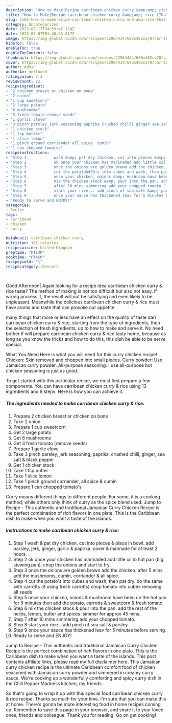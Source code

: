 ```yaml
---
description: "How to Make|Recipe carribean chicken curry &amp;amp; rice {That is Special"
title: "How to Make|Recipe carribean chicken curry &amp;amp; rice {That is Special"
slug: 1105-how-to-makerecipe-carribean-chicken-curry-and-amp-rice-that-is-special
category: Uncategorized
date: 2023-08-17T04:59:42.124Z
date: 2023-07-07T01:40:53.517Z
image: https://img-global.cpcdn.com/recipes/22964434/680x482cq70/carribean-chicken-curry-rice-recipe-main-photo.jpg
hideToc: false
enableToc: true
enableTocContent: false
thumbnail: https://img-global.cpcdn.com/recipes/22964434/680x482cq70/carribean-chicken-curry-rice-recipe-main-photo.jpg
cover: https://img-global.cpcdn.com/recipes/22964434/680x482cq70/carribean-chicken-curry-rice-recipe-main-photo.jpg
author: Admin
authorAv: notfound
ratingvalue: 3.3
reviewcount: 22
recipeingredient:
- "2 chicken breast or chicken on bone"
- "2 onion"
- "1 cup sweetcorn"
- "2 large potato"
- "6 mushrooms"
- "3 fresh tomato remove seeds"
- "1 garlic clove"
- "3 pinch parsley jerk seasoning paprika crushed chilli ginger sea salt  black pepper"
- "1 chicken stock"
- "1 tsp butter"
- "1 slice lemon"
- "1 pinch ground corriander all spice  cumin"
- "1 can chopped tomatos"
recipeinstructions:
- "Step 1            wash &amp; pat dry chicken. cut into pieces &amp; place in bowl. add parsley, jerk, ginger, garlic &amp; paprika. cover &amp; marinade for at least 2 hours."
- "Step 2            ok once your chicken has marinaded add little oil to hot pan (big stewing pan). chop the onions and start to fry."
- "Step 3            once the onions are golden brown add the chicken. after 5 mins add the mushrooms, cumin, corriander &amp; all spice."
- "Step 4            cut the potato&#39;s into cubes and wash, then pat dry. do the same with carrotts (if using fresh carrotts) chop tomato into cubes removing all seeds"
- "Step 5            once your chicken, onions &amp; mushroom have been on the hot pan for 9 minutes then add the potato, carrotts &amp; sweetcorn &amp; fresh tomato"
- "Step 6            mix the chicken stock &amp; pour into the pan. add the rest of the herbs, lemon, butter and spices. simmer for approx 45 mins."
- "Step 7            after 10 mins simmering add your chopped tomato."
- "Step 8            start your rice... add pinch of sea salt &amp; parsley."
- "Step 9            once your sauce has thickened leav for 5 minutes before serving."
- "Ready to serve and ENJOY!"
categories:
- Recipe
tags:
- carribean
- chicken
- curry

katakunci: carribean chicken curry 
nutrition: 181 calories
recipecuisine: United Kingdom
preptime: "PT14M"
cooktime: "PT45M"
recipeyield: "1"
recipecategory: Dessert

---
```



Good Afternoon| Again looking for a recipe idea carribean chicken curry &amp; rice taste? The method of making is not too difficult but also not easy. If wrong process it, the result will not be satisfying and even likely to be unpleasant. Meanwhile the delicious carribean chicken curry &amp; rice must have aroma and taste that can provoke our appetite.






many things that more or less have an effect on the quality of taste dari carribean chicken curry &amp; rice, starting from the type of ingredients, then the selection of fresh ingredients, up to how to make and serve it. No need bother if will prepare carribean chicken curry &amp; rice tasty home, because as long as you know the tricks and how to do this, this dish be able to be serve special.


What You Need Here is what you will need for this curry chicken recipe! Chicken: Skin removed and chopped into small pieces. Curry powder: Use Jamaican curry powder. All-purpose seasoning: I use all-purpose but chicken seasoning is just as good.


To get started with this particular recipe, we must first prepare a few components. You can have carribean chicken curry &amp; rice using 13 ingredients and 9 steps. Here is how you can achieve it.

<!--inarticleads1-->

##### The ingredients needed to make carribean chicken curry &amp; rice:

1. Prepare 2 chicken breast or chicken on bone
1. Take 2 onion
1. Prepare 1 cup sweetcorn
1. Get 2 large potato
1. Get 6 mushrooms
1. Get 3 fresh tomato (remove seeds)
1. Prepare 1 garlic clove
1. Take 3 pinch parsley, jerk seasoning, paprika, crushed chilli, ginger, sea salt &amp; black pepper
1. Get 1 chicken stock
1. Take 1 tsp butter
1. Take 1 slice lemon
1. Take 1 pinch ground corriander, all spice &amp; cumin
1. Prepare 1 can chopped tomato&#39;s


Curry means different things to different people. For some, it is a cooking method, while others only think of curry as the spice blend used. Jump to Recipe - This authentic and traditional Jamaican Curry Chicken Recipe is the perfect combination of rich flavors in one plate. This is the Caribbean dish to make when you want a taste of the islands. 

<!--inarticleads2-->

##### Instructions to make carribean chicken curry &amp; rice:

1. Step 1            wash &amp; pat dry chicken. cut into pieces &amp; place in bowl. add parsley, jerk, ginger, garlic &amp; paprika. cover &amp; marinade for at least 2 hours.
1. Step 2            ok once your chicken has marinaded add little oil to hot pan (big stewing pan). chop the onions and start to fry.
1. Step 3            once the onions are golden brown add the chicken. after 5 mins add the mushrooms, cumin, corriander &amp; all spice.
1. Step 4            cut the potato&#39;s into cubes and wash, then pat dry. do the same with carrotts (if using fresh carrotts) chop tomato into cubes removing all seeds
1. Step 5            once your chicken, onions &amp; mushroom have been on the hot pan for 9 minutes then add the potato, carrotts &amp; sweetcorn &amp; fresh tomato
1. Step 6            mix the chicken stock &amp; pour into the pan. add the rest of the herbs, lemon, butter and spices. simmer for approx 45 mins.
1. Step 7            after 10 mins simmering add your chopped tomato.
1. Step 8            start your rice... add pinch of sea salt &amp; parsley.
1. Step 9            once your sauce has thickened leav for 5 minutes before serving.
1. Ready to serve and ENJOY!

Jump to Recipe - This authentic and traditional Jamaican Curry Chicken Recipe is the perfect combination of rich flavors in one plate. This is the Caribbean dish to make when you want a taste of the islands. This post contains affiliate links, please read my full disclaimer here. This Jamaican curry chicken recipe is the ultimate Caribbean comfort food of chicken seasoned with Jamaican curry powder and simmered in creamy curry sauce. We&#39;re cooking up a wonderfully comforting and spicy curry dish in the Chili Pepper Madness kitchen, my friends. 

So that's going to wrap it up with this special food carribean chicken curry &amp; rice recipe. Thanks so much for your time. I'm sure that you can make this at home. There's gonna be more interesting food in home recipes coming up. Remember to save this page in your browser, and share it to your loved ones, friends and colleague. Thank you for reading. Go on get cooking!
